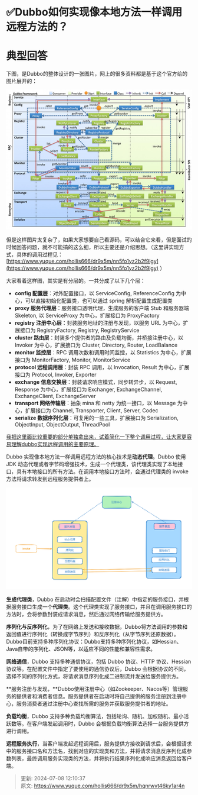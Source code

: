 # ✅Dubbo如何实现像本地方法一样调用远程方法的？

# 典型回答


下图，是Dubbo的整体设计的一张图片，网上的很多资料都是基于这个官方给的图片展开的：



![1707628047335-1ab16694-2c3c-4f4f-8b5a-31dd446ef402.jpeg](./img/aHgE3856436ySdeJ/1707628047335-1ab16694-2c3c-4f4f-8b5a-31dd446ef402-846370.jpeg)



但是这样图片太复杂了，如果大家想要自己看源码，可以结合它来看，但是面试的时候回答问题，就不可能搞的这么细，所以主要还是介绍思想。（这里讲实现方式，具体的调用过程见：[https://www.yuque.com/hollis666/dr9x5m/nn5fo1yz2b2f9lgy](https://www.yuque.com/hollis666/dr9x5m/nn5fo1yz2b2f9lgy) ）



大家看着这样图，其实是有分层的。一共分成了以下几个层：



+ **config 配置层**：对外配置接口，以 ServiceConfig, ReferenceConfig 为中心，可以直接初始化配置类，也可以通过 spring 解析配置生成配置类
+ **proxy 服务代理层**：服务接口透明代理，生成服务的客户端 Stub 和服务器端 Skeleton, 以 ServiceProxy 为中心，扩展接口为 ProxyFactory
+ **registry 注册中心层**：封装服务地址的注册与发现，以服务 URL 为中心，扩展接口为 RegistryFactory, Registry, RegistryService
+ **cluster 路由层**：封装多个提供者的路由及负载均衡，并桥接注册中心，以 Invoker 为中心，扩展接口为 Cluster, Directory, Router, LoadBalance
+ **monitor 监控层**：RPC 调用次数和调用时间监控，以 Statistics 为中心，扩展接口为 MonitorFactory, Monitor, MonitorService
+ **protocol 远程调用层**：封装 RPC 调用，以 Invocation, Result 为中心，扩展接口为 Protocol, Invoker, Exporter
+ **exchange 信息交换层**：封装请求响应模式，同步转异步，以 Request, Response 为中心，扩展接口为 Exchanger, ExchangeChannel, ExchangeClient, ExchangeServer
+ **transport 网络传输层**：抽象 mina 和 netty 为统一接口，以 Message 为中心，扩展接口为 Channel, Transporter, Client, Server, Codec
+ **serialize 数据序列化层**：可复用的一些工具，扩展接口为 Serialization, ObjectInput, ObjectOutput, ThreadPool



<u>我把这里面比较重要的部分单独拿出来，试着简化一下整个调用过程，让大家更容易理解dubbo实现远程调用的主要原理。</u>



Dubbo 实现像本地方法一样调用远程方法的核心技术是**动态代理**。Dubbo 使用 JDK 动态代理或者字节码增强技术，生成一个代理类，该代理类实现了本地接口，具有本地接口的所有方法。在调用本地接口方法时，会通过代理类的 invoke 方法将请求转发到远程服务提供者上。

![1707627365469-5b08fb9e-1d79-40f4-bcb3-ea53ddefb490.png](./img/aHgE3856436ySdeJ/1707627365469-5b08fb9e-1d79-40f4-bcb3-ea53ddefb490-342948.png)



**生成代理类**，Dubbo 在启动时会扫描配置文件（注解）中指定的服务接口，并根据服务接口生成一个**代理类**。这个代理类实现了服务接口，并且在调用服务接口的方法时，会将参数封装成请求消息，然后通过网络传输给服务提供方。



**<font style="color:rgb(13, 13, 13);">序列化与反序列化</font>**<font style="color:rgb(13, 13, 13);">，为了在网络上发送和接收数据，Dubbo将方法调用的参数和返回值进行序列化（转换成字节序列）和反序列化（从字节序列还原数据）。Dubbo目前</font>支持多种序列化协议<font style="color:rgb(13, 13, 13);">：Dubbo支持多种序列化协议，如Hessian、Java自带的序列化、JSON等，以适应不同的性能和兼容性需求。</font>



**网络通信**，Dubbo 支持多种通信协议，包括 Dubbo 协议、HTTP 协议、Hessian 协议等。在配置文件中指定了要使用的通信协议后，Dubbo 会根据协议的不同，选择不同的序列化方式，将请求消息序列化成二进制流并发送给服务提供方。



**服务注册与发现，**Dubbo使用注册中心（如Zookeeper、Nacos等）管理服务的提供者和消费者信息。服务提供者在启动时将自己提供的服务注册到注册中心，服务消费者通过注册中心查找所需的服务并获取服务提供者的地址。



**负载均衡**，Dubbo 支持多种负载均衡算法，包括轮询、随机、加权随机、最小活跃数等。在客户端发起调用时，Dubbo 会根据负载均衡算法选择一台服务提供方进行调用。



**远程服务执行**，当客户端发起远程调用后，服务提供方接收到请求后，会根据请求中的服务接口名和方法名，找到对应的实现类和方法，并将请求消息反序列化成参数列表，最终调用服务实现类的方法，并将执行结果序列化成响应消息返回给客户端。



> 更新: 2024-07-08 12:10:37  
> 原文: <https://www.yuque.com/hollis666/dr9x5m/hqnrwvt46ky1ar4n>